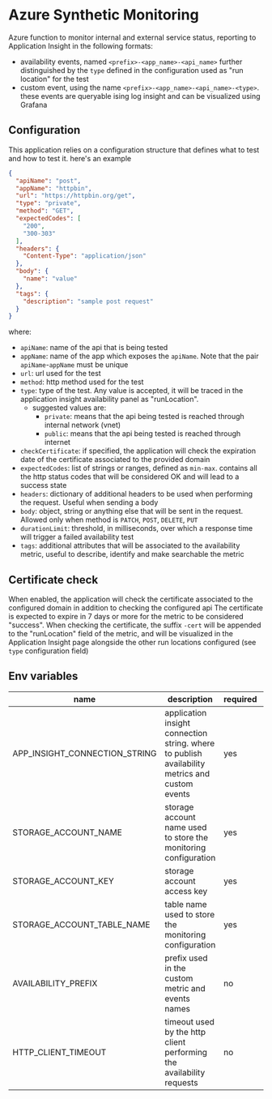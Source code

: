 # Azure Synthetic Monitoring

Azure function to monitor internal and external service status, reporting to Application Insight in the following formats:

- availability events, named `<prefix>-<app_name>-<api_name>` further distinguished by the `type` defined in the configuration used as "run location" for the test
- custom event, using the name `<prefix>-<app_name>-<api_name>-<type>`. these events are queryable ising log insight and can be visualized using Grafana

## Configuration

This application relies on a configuration structure that defines what to test and how to test it. here's an example

```json
{
  "apiName": "post",
  "appName": "httpbin",
  "url": "https://httpbin.org/get",
  "type": "private",
  "method": "GET",
  "expectedCodes": [
    "200",
    "300-303"
  ],
  "headers": {
    "Content-Type": "application/json"
  },
  "body": {
    "name": "value"
  },
  "tags": {
    "description": "sample post request"
  }
}
```

where:

- `apiName`: name of the api that is being tested
- `appName`: name of the app which exposes the `apiName`. Note that the pair `apiName`-`appName` must be unique
- `url`: url used for the test
- `method`: http method used for the test
- `type`: type of the test. Any value is accepted, it will be traced in the application insight availability panel as "runLocation". 
  - suggested values are:
    - `private`: means that the api being tested is reached through internal network (vnet)
    - `public`: means that the api being tested is reached through internet
- `checkCertificate`: if specified, the application will check the expiration date of the certificate associated to the provided domain
- `expectedCodes`: list of strings or ranges, defined as `min-max`. contains all the http status codes that will be considered OK and will lead to a success state
- `headers`: dictionary of additional headers to be used when performing the request. Useful when sending a body
- `body`: object, string or anything else that will be sent in the request. Allowed only when method is `PATCH`, `POST`, `DELETE`, `PUT`
- `durationLimit`: threshold, in milliseconds, over which a response time will trigger a failed availability test
- `tags`: additional attributes that will be associated to the availability metric, useful to describe, identify and make searchable the metric


## Certificate check

When enabled, the application will check the certificate associated to the configured domain in addition to checking the configured api
The certificate is expected to expire in 7 days or more for the metric to be considered "success".
When checking the certificate, the suffix `-cert` will be appended to the "runLocation" field of the metric, and will be visualized in the Application Insight page alongside the other run locations configured (see `type` configuration field)

## Env variables

| name                          | description                                                                                    | required | default        |
|-------------------------------|------------------------------------------------------------------------------------------------|----------|----------------|
| APP_INSIGHT_CONNECTION_STRING | application insight connection string. where to publish availability metrics and custom events | yes      | -              |
| STORAGE_ACCOUNT_NAME          | storage account name used to store the monitoring configuration                                | yes      | -              |
| STORAGE_ACCOUNT_KEY           | storage account access key                                                                     | yes      | -              |
| STORAGE_ACCOUNT_TABLE_NAME    | table name used to store the monitoring configuration                                          | yes      | -              |
| AVAILABILITY_PREFIX           | prefix used in the custom metric and events names                                              | no       | synthetic      |
| HTTP_CLIENT_TIMEOUT           | timeout used by the http client performing the availability requests                           | no       | 0 (no timeout) |

